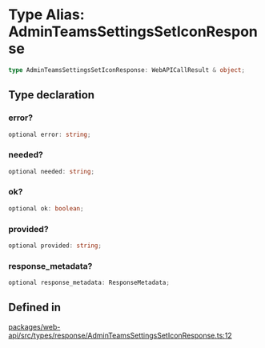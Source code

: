 # Type Alias: AdminTeamsSettingsSetIconResponse

```ts
type AdminTeamsSettingsSetIconResponse: WebAPICallResult & object;
```

## Type declaration

### error?

```ts
optional error: string;
```

### needed?

```ts
optional needed: string;
```

### ok?

```ts
optional ok: boolean;
```

### provided?

```ts
optional provided: string;
```

### response\_metadata?

```ts
optional response_metadata: ResponseMetadata;
```

## Defined in

[packages/web-api/src/types/response/AdminTeamsSettingsSetIconResponse.ts:12](https://github.com/slackapi/node-slack-sdk/blob/main/packages/web-api/src/types/response/AdminTeamsSettingsSetIconResponse.ts#L12)
